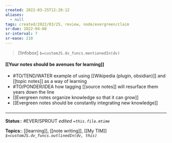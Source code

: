 ```yaml
---
created: 2022-03-25T12:28:12 
aliases:
  - null
tags: created/2022/03/25, review, node/evergreen/claim
sr-due: 2022-04-08
sr-interval: 7
sr-ease: 210
---
```

> [!infobox]
`$=customJS.dv_funcs.mentionedIn(dv)`

#### [[Your notes should be avenues for learning]] 

- #TO/TEND/WATER example of using [[Wikipedia (plugin, obsidian)]] and [[topic notes]] as a way of learning
- #TO/PONDER/IDEA how tagging [[source notes]] will resurface them years down the line
- [[Evergreen notes organize knowledge so that it can grow]]
- [[Evergreen notes should be constantly integrating new knowledge]]

### <hr class="footnote"/>

**Status**:: #EVER/SPROUT
*edited `=this.file.mtime`*

**Topics**:: [[learning]], [[note writing]], [[My TIM]]
*`$=customJS.dv_funcs.outlinedIn(dv, this)`*
